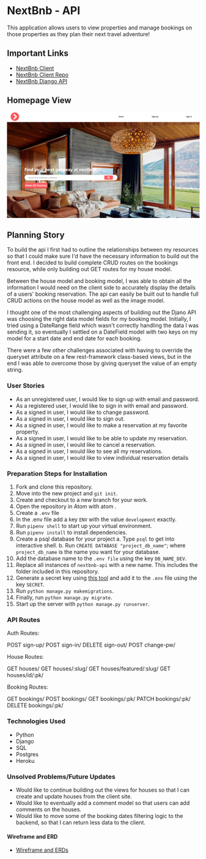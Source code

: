 # NextBnb - API

This application allows users to view properties and manage bookings on those
properties as they plan their next travel adventure!

## Important Links

- [NextBnb Client](https://gambinos14.github.io/nextbnb-client/#/)
- [NextBnb Client Repo](https://github.com/Gambinos14/nextbnb-client)
- [NextBnb Django API](https://nextbnb-api.herokuapp.com/)

## Homepage View

![Homepage](nextbnb2.jpg)

## Planning Story

To build the api I first had to outline the relationships between my resources so
that I could make sure I'd have the necessary information to build out the front
end. I decided to build complete CRUD routes on the bookings resource, while only
building out GET routes for my house model.

Between the house model and booking model, I was able to obtain all the information
I would need on the client side to accurately display the details of a users'
booking reservation. The api can easily be built out to handle full CRUD actions
on the house model as well as the image model.

I thought one of the most challenging aspects of building out the Djano API was
choosing the right data model fields for my booking model. Initially, I tried using
a DateRange field which wasn't correctly handling the data I was sending it, so
eventually I settled on a DateField model with two keys on my model for a start
date and end date for each booking.

There were a few other challenges associated with having to override the queryset
attribute on a few rest-framework class-based views, but in the end I was able
to overcome those by giving queryset the value of an empty string.

### User Stories

* As an unregistered user, I would like to sign up with email and password.
* As a registered user, I would like to sign in with email and password.
* As a signed in user, I would like to change password.
* As a signed in user, I would like to sign out.
* As a signed in user, I would like to make a reservation at my favorite property.
* As a signed in user, I would like to be able to update my reservation.
* As a signed in user, I would like to cancel a reservation.
* As a signed in user, I would like to see all my reservations.
* As a signed in user, I would like to view individual reservation details

### Preparation Steps for Installation

1. Fork and clone this repository.
2. Move into the new project and ```git init```.
3. Create and checkout to a new branch for your work.
4. Open the repository in Atom with atom .
5. Create a ```.env``` file
6. In the .env file add a key ```ENV``` with the value ```development``` exactly.
7. Run ```pipenv shell``` to start up your virtual environment.
8. Run ```pipenv install``` to install dependencies.
9. Create a psql database for your project
    a. Type ```psql``` to get into interactive shell.
    b. Run ```CREATE DATABASE "project_db_name"```; where ```project_db_name``` is the name you want for your database.
10. Add the database name to the ```.env file``` using the key ```DB_NAME_DEV```.
11. Replace all instances of ```nextbnb-api``` with a new name. This includes the folder included in this repository.
12. Generate a secret key using [this tool](https://djecrety.ir/) and add it to the ```.env``` file using the key ```SECRET```.
13. Run ```python manage.py makemigrations```.
14. Finally, run ```python manage.py migrate```.
15. Start up the server with ```python manage.py runserver```.

### API Routes

Auth Routes:

POST sign-up/
POST sign-in/
DELETE sign-out/
POST change-pw/

House Routes:

GET houses/
GET houses/:slug/
GET houses/featured/:slug/
GET houses/id/:pk/

Booking Routes:

GET bookings/
POST bookings/
GET bookings/:pk/
PATCH bookings/:pk/
DELETE bookings/:pk/

### Technologies Used

- Python
- Django
- SQL
- Postgres
- Heroku

### Unsolved Problems/Future Updates

- Would like to continue building out the views for houses so that I can create
and update houses from the client site.
- Would like to eventually add a comment model so that users can add comments
on the houses.
- Would like to move some of the booking dates filtering logic to the backend, so
that I can return less data to the client.

#### Wireframe and ERD

- [Wireframe and ERDs ](https://docs.google.com/document/d/1Pk_ML21nfQIxZaxbK4QNUWwwAYiqOJhJ7Ier5KqV4WY/edit?usp=sharing)

